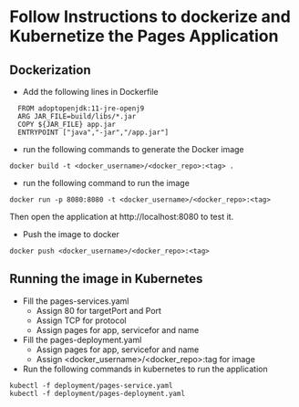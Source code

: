 # Follow Instructions to dockerize and Kubernetize the Pages Application

## Dockerization
- Add the following lines in Dockerfile
```shell script
  FROM adoptopenjdk:11-jre-openj9
  ARG JAR_FILE=build/libs/*.jar
  COPY ${JAR_FILE} app.jar
  ENTRYPOINT ["java","-jar","/app.jar"]
```
- run the following commands to generate the Docker image
```shell script
docker build -t <docker_username>/<docker_repo>:<tag> .
``` 
- run the following command to run the image
```shell script
docker run -p 8080:8080 -t <docker_username>/<docker_repo>:<tag>
```
Then open the application at http://localhost:8080 to test it.

- Push the image to docker
```shell script
docker push <docker_username>/<docker_repo>:<tag>
```

## Running the image in Kubernetes
- Fill the pages-services.yaml
  * Assign 80 for targetPort and Port
  * Assign TCP for protocol
  * Assign pages for app, servicefor and name
- Fill the pages-deployment.yaml
  * Assign pages for app, servicefor and name
  * Assign <docker_username>/<docker_repo>:tag for image
- Run the following commands in kubernetes to run the application 
```shell script
kubectl -f deployment/pages-service.yaml
kubectl -f deployment/pages-deployment.yaml
```
 